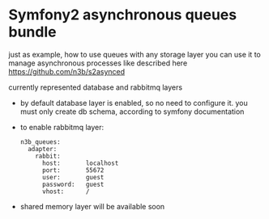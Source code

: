 # Symfony2 asynchronous queues bundle

just as example, how to use queues with any storage layer
you can use it to manage asynchronous processes like described here https://github.com/n3b/s2asynced

currently represented database and rabbitmq layers

 * by default database layer is enabled, so no need to configure it. you must only create db schema, according to symfony documentation

 * to enable rabbitmq layer:

   ```
   n3b_queues:
     adapter:
       rabbit:
         host:       localhost
         port:       55672
         user:       guest
         password:   guest
         vhost:      /
   ```

 * shared memory layer will be available soon
